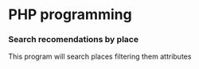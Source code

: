 # PHP programming

### Search recomendations by place

This program will search places filtering them attributes
